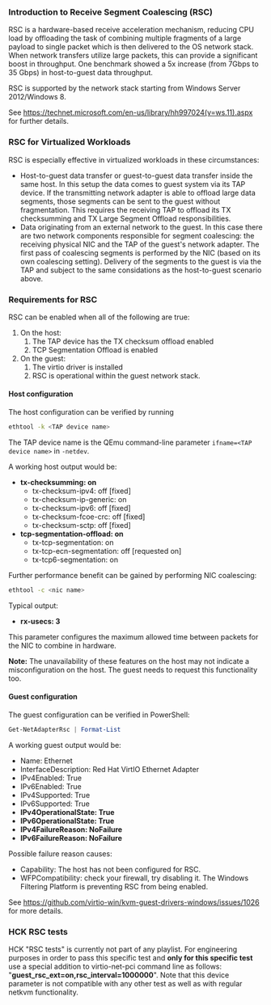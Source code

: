 ### Introduction to Receive Segment Coalescing (RSC)

RSC is a hardware-based receive acceleration mechanism, reducing CPU load by offloading the task of combining multiple fragments of a large payload to single packet which is then delivered to the OS network stack. When network transfers utilize large packets, this can provide a significant boost in throughput. One benchmark showed a 5x increase (from 7Gbps to 35 Gbps) in host-to-guest data throughput.

RSC is supported by the network stack starting from Windows Server 2012/Windows 8.

See https://technet.microsoft.com/en-us/library/hh997024(v=ws.11).aspx for further details.

### RSC for Virtualized Workloads

RSC is especially effective in virtualized workloads in these circumstances:

* Host-to-guest data transfer or guest-to-guest data transfer inside the same host. In this setup the data comes to guest system via its TAP device. If the transmitting network adapter is able to offload large data segments, those segments can be sent to the guest without fragmentation. This requires the receiving TAP to offload its TX checksumming and TX Large Segment Offload responsibilities.
* Data originating from an external network to the guest. In this case there are two network components responsible for segment coalescing: the receiving physical NIC and the TAP of the guest's network adapter. The first pass of coalescing segments is performed by the NIC (based on its own coalescing setting). Delivery of the segments to the guest is via the TAP and subject to the same considations as the host-to-guest scenario above.

### Requirements for RSC

RSC can be enabled when all of the following are true:

1. On the host:
   1. The TAP device has the TX checksum offload enabled
   2. TCP Segmentation Offload is enabled
2. On the guest:
   1. The virtio driver is installed
   2. RSC is operational within the guest network stack.

#### Host configuration

The host configuration can be verified by running

```bash
ethtool -k <TAP device name>
```

The TAP device name is the QEmu command-line parameter `ifname=<TAP device name>` in `-netdev`.

A working host output would be:

* **tx-checksumming: on**
  * tx-checksum-ipv4: off [fixed]
  * tx-checksum-ip-generic: on
  * tx-checksum-ipv6: off [fixed]
  * tx-checksum-fcoe-crc: off [fixed]
  * tx-checksum-sctp: off [fixed]
* **tcp-segmentation-offload: on**
  * tx-tcp-segmentation: on
  * tx-tcp-ecn-segmentation: off [requested on]
  * tx-tcp6-segmentation: on

Further performance benefit can be gained by performing NIC coalescing:

```bash
ethtool -c <nic name>
```

Typical output:

* **rx-usecs: 3**

This parameter configures the maximum allowed time between packets for the NIC to combine in hardware.

**Note:** The unavailability of these features on the host may not indicate a misconfiguration on the host. The guest needs to request this functionality too.

#### Guest configuration

The guest configuration can be verified in PowerShell:

```powershell
Get-NetAdapterRsc | Format-List
```

A working guest output would be:

* Name: Ethernet
* InterfaceDescription: Red Hat VirtIO Ethernet Adapter
* IPv4Enabled: True
* IPv6Enabled: True
* IPv4Supported: True
* IPv6Supported: True
* **IPv4OperationalState: True**
* **IPv6OperationalState: True**
* **IPv4FailureReason: NoFailure**
* **IPv6FailureReason: NoFailure**

Possible failure reason causes:

* Capability: The host has not been configured for RSC.
* WFPCompatibility: check your firewall, try disabling it. The Windows Filtering Platform is preventing RSC from being enabled.

See https://github.com/virtio-win/kvm-guest-drivers-windows/issues/1026 for more details.

### HCK RSC tests

HCK "RSC tests" is currently not part of any playlist.
For engineering purposes in order to pass this specific test and **only for this specific test** use a special addition to virtio-net-pci command line as follows: "**guest_rsc_ext=on,rsc_interval=1000000**". Note that this device parameter is not compatible with any other test as well as with regular netkvm functionality.

